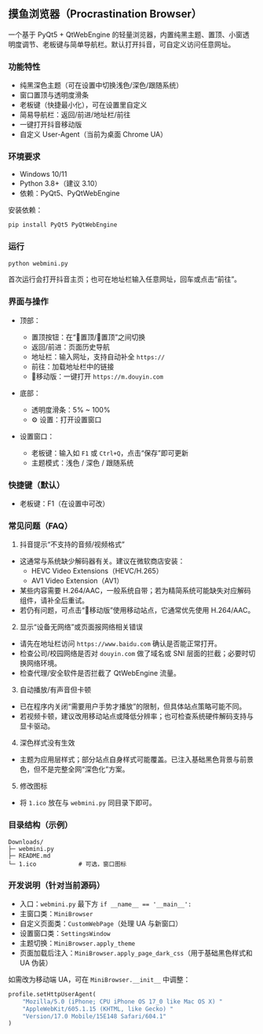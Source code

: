 ## 摸鱼浏览器（Procrastination Browser）

一个基于 PyQt5 + QtWebEngine 的轻量浏览器，内置纯黑主题、置顶、小窗透明度调节、老板键与简单导航栏。默认打开抖音，可自定义访问任意网址。

### 功能特性
- 纯黑深色主题（可在设置中切换浅色/深色/跟随系统）
- 窗口置顶与透明度滑条
- 老板键（快捷最小化），可在设置里自定义
- 简易导航栏：返回/前进/地址栏/前往
- 一键打开抖音移动版
- 自定义 User-Agent（当前为桌面 Chrome UA）

### 环境要求
- Windows 10/11
- Python 3.8+（建议 3.10）
- 依赖：PyQt5、PyQtWebEngine

安装依赖：
```bash
pip install PyQt5 PyQtWebEngine
```

### 运行
```bash
python webmini.py
```

首次运行会打开抖音主页；也可在地址栏输入任意网址，回车或点击“前往”。

### 界面与操作
- 顶部：
  - 置顶按钮：在“📌置顶/📍置顶”之间切换
  - 返回/前进：页面历史导航
  - 地址栏：输入网址，支持自动补全 `https://`
  - 前往：加载地址栏中的链接
  - 📱移动版：一键打开 `https://m.douyin.com`

- 底部：
  - 透明度滑条：5% ~ 100%
  - ⚙ 设置：打开设置窗口

- 设置窗口：
  - 老板键：输入如 `F1` 或 `Ctrl+Q`，点击“保存”即可更新
  - 主题模式：浅色 / 深色 / 跟随系统

### 快捷键（默认）
- 老板键：F1（在设置中可改）

### 常见问题（FAQ）
1) 抖音提示“不支持的音频/视频格式”
- 这通常与系统缺少解码器有关。建议在微软商店安装：
  - HEVC Video Extensions（HEVC/H.265）
  - AV1 Video Extension（AV1）
- 某些内容需要 H.264/AAC，一般系统自带；若为精简系统可能缺失对应解码组件，请补全后重试。
- 若仍有问题，可点击“📱移动版”使用移动站点，它通常优先使用 H.264/AAC。

2) 显示“设备无网络”或页面报网络相关错误
- 请先在地址栏访问 `https://www.baidu.com` 确认是否能正常打开。
- 检查公司/校园网络是否对 `douyin.com` 做了域名或 SNI 层面的拦截；必要时切换网络环境。
- 检查代理/安全软件是否拦截了 QtWebEngine 流量。

3) 自动播放/有声音但卡顿
- 已在程序内关闭“需要用户手势才播放”的限制，但具体站点策略可能不同。
- 若视频卡顿，建议改用移动站点或降低分辨率；也可检查系统硬件解码支持与显卡驱动。

4) 深色样式没有生效
- 主题为应用层样式；部分站点自身样式可能覆盖。已注入基础黑色背景与前景色，但不是完整全网“深色化”方案。

5) 修改图标
- 将 `1.ico` 放在与 `webmini.py` 同目录下即可。

### 目录结构（示例）
```
Downloads/
├─ webmini.py
├─ README.md
└─ 1.ico            # 可选，窗口图标
```

### 开发说明（针对当前源码）
- 入口：`webmini.py` 最下方 `if __name__ == '__main__':`
- 主窗口类：`MiniBrowser`
- 自定义页面类：`CustomWebPage`（处理 UA 与新窗口）
- 设置窗口类：`SettingsWindow`
- 主题切换：`MiniBrowser.apply_theme`
- 页面加载后注入：`MiniBrowser.apply_page_dark_css`（用于基础黑色样式和 UA 伪装）

如需改为移动端 UA，可在 `MiniBrowser.__init__` 中调整：
```python
profile.setHttpUserAgent(
    "Mozilla/5.0 (iPhone; CPU iPhone OS 17_0 like Mac OS X) "
    "AppleWebKit/605.1.15 (KHTML, like Gecko) "
    "Version/17.0 Mobile/15E148 Safari/604.1"
)
```



